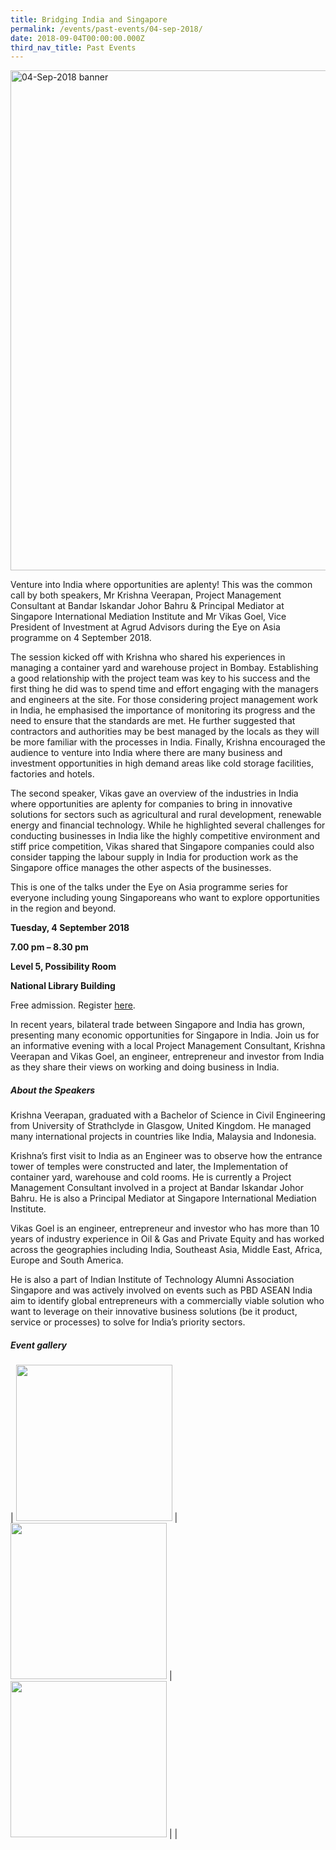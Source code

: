 ```yaml
---
title: Bridging India and Singapore
permalink: /events/past-events/04-sep-2018/
date: 2018-09-04T00:00:00.000Z
third_nav_title: Past Events
---
```



<img src="\images\past-events\04-Sep-2018\banner.jpg" alt="04-Sep-2018 banner" style="width:800px;" />

Venture into India where opportunities are aplenty! This was the common call by both speakers, Mr Krishna Veerapan, Project Management Consultant at Bandar Iskandar Johor Bahru & Principal Mediator at Singapore International Mediation Institute and Mr Vikas Goel, Vice President of Investment at Agrud Advisors during the Eye on Asia programme on 4 September 2018.

The session kicked off with Krishna who shared his experiences in managing a container yard and warehouse project in Bombay. Establishing a good relationship with the project team was key to his success and the first thing he did was to spend time and effort engaging with the managers and engineers at the site. For those considering project management work in India, he emphasised the importance of monitoring its progress and the need to ensure that the standards are met. He further suggested that contractors and authorities may be best managed by the locals as they will be more familiar with the processes in India. Finally, Krishna encouraged the audience to venture into India where there are many business and investment opportunities in high demand areas like cold storage facilities, factories and hotels.

The second speaker, Vikas gave an overview of the industries in India where opportunities are aplenty for companies to bring in innovative solutions for sectors such as agricultural and rural development, renewable energy and financial technology. While he highlighted several challenges for conducting businesses in India like the highly competitive environment and stiff price competition, Vikas shared that Singapore companies could also consider tapping the labour supply in India for production work as the Singapore office manages the other aspects of the businesses.

This is one of the talks under the Eye on Asia programme series for everyone including young Singaporeans who want to explore opportunities in the region and beyond.

**Tuesday, 4 September 2018**

**7.00 pm – 8.30 pm**

**Level 5, Possibility Room**

**National Library Building**

Free admission. Register [here](https://www.nlb.gov.sg/golibrary2/e/eye-on-asia-programme-series-bridging-india-and-singapore-14917715).

In recent years, bilateral trade between Singapore and India has grown, presenting many economic opportunities for Singapore in India. Join us for an informative evening with a local Project Management Consultant, Krishna Veerapan and Vikas Goel, an engineer, entrepreneur and investor from India as they share their views on working and doing business in India.

##### **About the Speakers**

Krishna Veerapan, graduated with a Bachelor of Science in Civil Engineering from University of Strathclyde in Glasgow, United Kingdom. He managed many international projects in countries like India, Malaysia and Indonesia.

Krishna’s first visit to India as an Engineer was to observe how the entrance tower of temples were constructed and later, the Implementation of container yard, warehouse and cold rooms. He is currently a Project Management Consultant involved in a project at Bandar Iskandar Johor Bahru. He is also a Principal Mediator at Singapore International Mediation Institute.

Vikas Goel is an engineer, entrepreneur and investor who has more than 10 years of industry experience in Oil & Gas and Private Equity and has worked across the geographies including India, Southeast Asia, Middle East, Africa, Europe and South America.

He is also a part of Indian Institute of Technology Alumni Association Singapore and was actively involved on events such as PBD ASEAN India aim to identify global entrepreneurs with a commercially viable solution who want to leverage on their innovative business solutions (be it product, service or processes) to solve for India’s priority sectors.

##### **Event gallery**

| <a href="\images\past-events\04-Sep-2018\image-1.jpg"><img src="\images\past-events\04-Sep-2018\image-1.jpg" style="width:250px;" /></a> | <a href="\images\past-events\04-Sep-2018\image-2.jpg"><img src="\images\past-events\04-Sep-2018\image-2.jpg" style="width:250px;" /></a> | <a href="\images\past-events\04-Sep-2018\image-3.jpg"><img src="\images\past-events\04-Sep-2018\image-3.jpg" style="width:250px;" /></a> |
| 